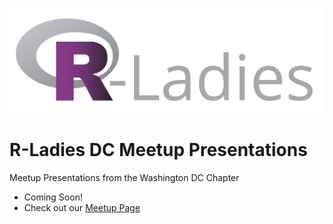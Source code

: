 ![R-Ladies Logo](/imgs/R-LadiesGlobal_banner.png)

# R-Ladies DC Meetup Presentations

Meetup Presentations from the Washington DC Chapter

- Coming Soon!
- Check out our [Meetup Page](https://www.meetup.com/rladies-dc/)
